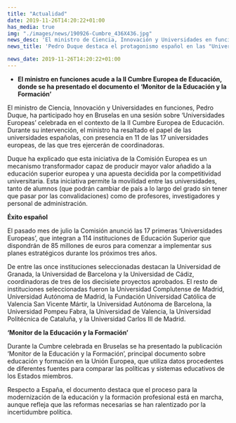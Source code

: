 ```yaml
---
title: "Actualidad"
date: 2019-11-26T14:20:22+01:00
has_media: true
img: "./images/news/190926-Cumbre_436X436.jpg"
news_desc: 'El ministro de Ciencia, Innovación y Universidades en funciones, Pedro Duque, ha participado hoy en Bruselas en una sesión sobre "Universidades Europeas" celebrada en el contexto de la II Cumbre Europea de Educación. Durante su intervención, el ministro ha resaltado el papel de las universidades españolas, con presencia en 11 de las 17 universidades europeas, de las que tres ejercerán de coordinadoras.'
news_title: 'Pedro Duque destaca el protagonismo español en las "Universidades Europeas"'

news_date: 2019-11-26T14:20:22+01:00
---
```

<ul>
<li><b>El ministro en funciones acude a la II Cumbre Europea de Educaci&oacute;n, donde se ha presentado el documento el &lsquo;Monitor de la Educaci&oacute;n y la Formaci&oacute;n&rsquo;</b></li>
</ul>
<p>El ministro de Ciencia, Innovaci&oacute;n y Universidades en funciones, Pedro Duque, ha participado hoy en Bruselas en una sesi&oacute;n sobre &lsquo;Universidades Europeas&rsquo; celebrada en el contexto de la II Cumbre Europea de Educaci&oacute;n. Durante su intervenci&oacute;n, el ministro ha resaltado el papel de las universidades espa&ntilde;olas, con presencia en 11 de las 17 universidades europeas, de las que tres ejercer&aacute;n de coordinadoras.</p>
<p>Duque ha explicado que esta iniciativa de la Comisi&oacute;n Europea es un mecanismo transformador capaz de producir mayor valor a&ntilde;adido a la educaci&oacute;n superior europea y una apuesta decidida por la competitividad universitaria. Esta iniciativa permite la movilidad entre las universidades, tanto de alumnos (que podr&aacute;n cambiar de pa&iacute;s a lo largo del grado sin tener que pasar por las convalidaciones) como de profesores, investigadores y personal de administraci&oacute;n.</p>
<p><b>&Eacute;xito espa&ntilde;ol</b></p>
<p>El pasado mes de julio la Comisi&oacute;n anunci&oacute; las 17 primeras &lsquo;Universidades Europeas&rsquo;, que integran a 114 instituciones de Educaci&oacute;n Superior que dispondr&aacute;n de 85 millones de euros para comenzar a implementar sus planes estrat&eacute;gicos durante los pr&oacute;ximos tres a&ntilde;os.</p>
<p>De entre las once instituciones seleccionadas destacan la Universidad de Granada, la Universidad de Barcelona y la Universidad de C&aacute;diz, coordinadoras de tres de los diecisiete proyectos aprobados. El resto de instituciones seleccionadas fueron la Universidad Complutense de Madrid, Universidad Aut&oacute;noma de Madrid, la Fundaci&oacute;n Universidad Cat&oacute;lica de Valencia San Vicente M&aacute;rtir, la Universidad Aut&oacute;noma de Barcelona, la Universidad Pompeu Fabra, la Universidad de Valencia, la Universidad Polit&eacute;cnica de Catalu&ntilde;a, y la Universidad Carlos III de Madrid.</p>
<p><b>&lsquo;Monitor de la Educaci&oacute;n y la Formaci&oacute;n&rsquo;</b></p>
<p>Durante la Cumbre celebrada en Bruselas se ha presentado la publicaci&oacute;n &lsquo;Monitor de la Educaci&oacute;n y la Formaci&oacute;n&rsquo;, principal documento sobre educaci&oacute;n y formaci&oacute;n en la Uni&oacute;n Europea, que utiliza datos procedentes de diferentes fuentes para comparar las pol&iacute;ticas y sistemas educativos de los Estados miembros.</p>
<p>Respecto a Espa&ntilde;a, el documento destaca que el proceso para la modernizaci&oacute;n de la educaci&oacute;n y la formaci&oacute;n profesional est&aacute; en marcha, aunque refleja que las reformas necesarias se han ralentizado por la incertidumbre pol&iacute;tica.</p>